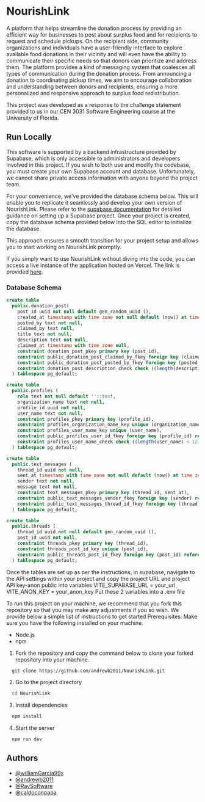 # NourishLink

A platform that helps streamline the donation process by providing an efficient way for businesses to post about surplus food and for recipients to request and schedule pickups. On the recipient side, community organizations and individuals have a user-friendly interface to explore available food donations in their vicinity and will even have the ability to communicate their specific needs so that donors can prioritize and address them. The platform provides a kind of messaging system that coalesces all types of communication during the donation process. From announcing a donation to coordinating pickup times, we aim to encourage collaboration and understanding between donors and recipients, ensuring a more personalized and responsive approach to surplus food redistribution.

This project was developed as a response to the challenge statement provided to us in our CEN 3031 Software Engineering course at the University of Florida.

## Run Locally

This software is supported by a backend infrastructure provided by Supabase, which is only accessible to administrators and developers involved in this project. If you wish to both use and modify the codebase, you must create your own Supabase account and database. Unfortunately, we cannot share private access information with anyone beyond the project team.

For your convenience, we've provided the database schema below. This will enable you to replicate it seamlessly and develop your own version of NourishLink. Please refer to the [supabase documentation](https://supabase.com/docs) for detailed guidance on setting up a Supabase project. Once your project is created, copy the database schema provided below into the SQL editor to initialize the database.

This approach ensures a smooth transition for your project setup and allows you to start working on NourishLink promptly.

If you simply want to use NourishLink without diving into the code, you can access a live instance of the application hosted on Vercel. The link is provided [here](https://cen-3031-group-project.vercel.app).

### Database Schema

```sql
create table
  public.donation_post(
    post_id uuid not null default gen_random_uuid (),
    created_at timestamp with time zone not null default (now() at time zone 'utc'::text),
    posted_by text not null,
    claimed_by text null,
    title text not null,
    description text not null,
    claimed_at timestamp with time zone null,
    constraint donation_post_pkey primary key (post_id),
    constraint public_donation_post_claimed_by_fkey foreign key (claimed_by) references profiles (user_name) on update cascade on delete set null,
    constraint public_donation_post_posted_by_fkey foreign key (posted_by) references profiles (user_name) on update cascade on delete cascade,
    constraint donation_post_description_check check ((length(description) < 240))
  ) tablespace pg_default;

create table
  public.profiles (
    role text not null default ''::text,
    organization_name text not null,
    profile_id uuid not null,
    user_name text not null,
    constraint profiles_pkey primary key (profile_id),
    constraint profiles_organization_name_key unique (organization_name),
    constraint profiles_user_name_key unique (user_name),
    constraint public_profiles_user_id_fkey foreign key (profile_id) references auth.users (id) on update restrict on delete restrict,
    constraint profiles_user_name_check check ((length(user_name) < 12))
  ) tablespace pg_default;

create table
  public.text_messages (
    thread_id uuid not null,
    sent_at timestamp with time zone not null default (now() at time zone 'utc'::text),
    sender text not null,
    message text not null,
    constraint text_messages_pkey primary key (thread_id, sent_at),
    constraint public_text_messages_sender_fkey foreign key (sender) references profiles (user_name) on update cascade on delete cascade,
    constraint public_text_messages_thread_id_fkey foreign key (thread_id) references threads (thread_id) on update cascade on delete cascade
  ) tablespace pg_default;

create table
  public.threads (
    thread_id uuid not null default gen_random_uuid (),
    post_id uuid not null,
    constraint threads_pkey primary key (thread_id),
    constraint threads_post_id_key unique (post_id),
    constraint public_threads_post_id_fkey foreign key (post_id) references donation_post (post_id) on update cascade on delete cascade
  ) tablespace pg_default;
```

Once the tables are set up as per the instructions, in supabase, navigate to the API settings within your project and copy the project URL and project API key-anon public into variables 
VITE_SUPABASE_URL = your_url
 VITE_ANON_KEY = your_anon_key
Put these 2 variables into a .env file


To run this project on your machine, we recommend that you fork this
repository so that you may make any adjustments if you so wish. We provide below a simple list of instructions to get started
Prerequisites: Make sure you have the following installed on your machine.

- Node.js
- npm

1. Fork the repository and copy the command below to clone your forked repository into your machine.

```bash
  git clone https://github.com/andrewb2011/NourishLink.git
```

2. Go to the project directory

```bash
  cd NourishLink
```

3. Install dependencies

```bash
  npm install
```

4. Start the server

```bash
  npm run dev
```

## Authors

- [@williamGarcia99x](https://www.github.com/williamGarcia99x)
- [@andrewb2011](https://www.github.com/andrewb2011)
- [@RaySoftware](https://www.github.com/RaySoftware)
- [@caldoconpapa](https://www.github.com/caldoconpapa)
